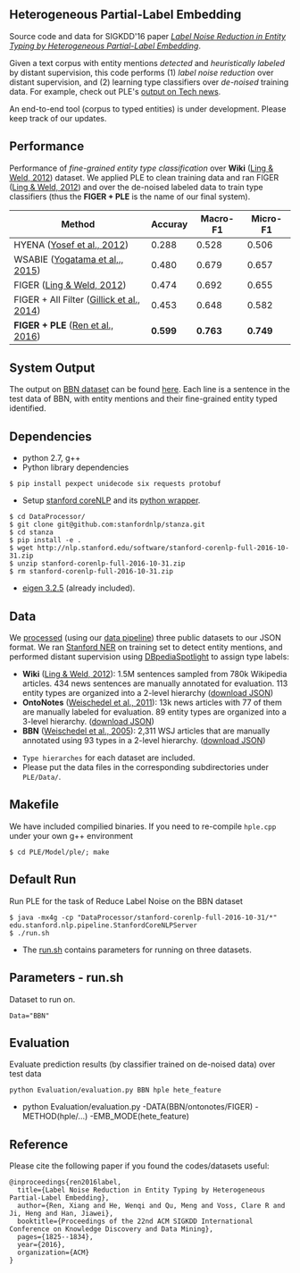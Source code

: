 ## Heterogeneous Partial-Label Embedding

Source code and data for SIGKDD'16 paper *[Label Noise Reduction in Entity Typing by Heterogeneous Partial-Label Embedding](http://xren7.web.engr.illinois.edu/kdd16-LNR.pdf)*. 

Given a text corpus with entity mentions *detected* and *heuristically labeled* by distant supervision, this code performs (1) *label noise reduction* over distant supervision, and (2) learning type classifiers over *de-noised* training data. For example, check out PLE's [output on Tech news](https://raw.githubusercontent.com/shanzhenren/PLE/master/Results/BBN/predictionInText_hple_hete_feature_perceptron.txt).

An end-to-end tool (corpus to typed entities) is under development. Please keep track of our updates.

## Performance
Performance of *fine-grained entity type classification* over **Wiki** ([Ling & Weld, 2012](http://xiaoling.github.io/pubs/ling-aaai12.pdf)) dataset. We applied PLE to clean training data and ran FIGER ([Ling & Weld, 2012](http://xiaoling.github.io/pubs/ling-aaai12.pdf)) and over the de-noised labeled data to train type classifiers (thus the **FIGER + PLE** is the name of our final system).

Method | Accuray | Macro-F1 | Micro-F1 
-------|-----------|--------|----
HYENA ([Yosef et al., 2012](http://aclweb.org/anthology/C/C12/C12-2133.pdf)) | 0.288 | 0.528 | 0.506 
WSABIE ([Yogatama et al,., 2015](http://www.cs.cmu.edu/~dyogatam/papers/yogatama+etal.acl2015short.pdf)) | 0.480 | 0.679 | 0.657 
FIGER ([Ling & Weld, 2012](http://xiaoling.github.io/pubs/ling-aaai12.pdf)) | 0.474 | 0.692 | 0.655 
FIGER + All Filter ([Gillick et al., 2014](https://arxiv.org/pdf/1412.1820.pdf)) |0.453 | 0.648 | 0.582 
**FIGER + PLE** ([Ren et al., 2016](https://arxiv.org/pdf/1602.05307.pdf)) | **0.599** | **0.763** | **0.749**


## System Output
The output on [BBN dataset](https://drive.google.com/file/d/0B2ke42d0kYFfTEs0RGpuanRLQlE/view?usp=sharing) can be found [here](https://raw.githubusercontent.com/shanzhenren/PLE/master/Results/BBN/predictionInText_hple_hete_feature_perceptron.txt). Each line is a sentence in the test data of BBN, with entity mentions and their fine-grained entity typed identified.


## Dependencies

* python 2.7, g++
* Python library dependencies
```
$ pip install pexpect unidecode six requests protobuf
```
* Setup [stanford coreNLP](http://stanfordnlp.github.io/CoreNLP/) and its [python wrapper](https://github.com/stanfordnlp/stanza).
```
$ cd DataProcessor/
$ git clone git@github.com:stanfordnlp/stanza.git
$ cd stanza
$ pip install -e .
$ wget http://nlp.stanford.edu/software/stanford-corenlp-full-2016-10-31.zip
$ unzip stanford-corenlp-full-2016-10-31.zip
$ rm stanford-corenlp-full-2016-10-31.zip
```
* [eigen 3.2.5](http://bitbucket.org/eigen/eigen/get/3.2.5.tar.bz2) (already included). 


## Data

We  [processed](https://github.com/shanzhenren/StructMineDataPipeline) (using our [data pipeline](https://github.com/shanzhenren/StructMineDataPipeline)) three public datasets to our JSON format. We ran [Stanford NER](https://nlp.stanford.edu/software/CRF-NER.shtml) on training set to detect entity mentions, and performed distant supervision using [DBpediaSpotlight](https://github.com/dbpedia-spotlight/dbpedia-spotlight) to assign type labels:
   * **Wiki** ([Ling & Weld, 2012](http://xiaoling.github.io/pubs/ling-aaai12.pdf)): 1.5M sentences sampled from 780k Wikipedia articles. 434 news sentences are manually annotated for evaluation. 113 entity types are organized into a 2-level hierarchy ([download JSON](https://drive.google.com/file/d/0B2ke42d0kYFfVC1fazdKYnVhYWs/view?usp=sharing))
   * **OntoNotes** ([Weischedel et al., 2011](https://catalog.ldc.upenn.edu/ldc2013t19)): 13k news articles with 77 of them are manually labeled for evaluation. 89 entity types are organized into a 3-level hierarchy. ([download JSON](https://drive.google.com/file/d/0B2ke42d0kYFfN1ZSVExLNlYwX1E/view?usp=sharing))
   * **BBN** ([Weischedel et al., 2005](https://catalog.ldc.upenn.edu/ldc2005t33)): 2,311 WSJ articles that are manually annotated using 93 types in a 2-level hierarchy. ([download JSON](https://drive.google.com/file/d/0B2ke42d0kYFfTEs0RGpuanRLQlE/view?usp=sharing))

- `Type hierarches` for each dataset are included.
- Please put the data files in the corresponding subdirectories under `PLE/Data/`.


## Makefile
We have included compilied binaries. If you need to re-compile `hple.cpp` under your own g++ environment
```
$ cd PLE/Model/ple/; make
```

## Default Run
Run PLE for the task of Reduce Label Noise on the BBN dataset

```
$ java -mx4g -cp "DataProcessor/stanford-corenlp-full-2016-10-31/*" edu.stanford.nlp.pipeline.StanfordCoreNLPServer
$ ./run.sh  
```
- The [run.sh](https://github.com/shanzhenren/PLE/blob/master/run.sh) contains parameters for running on three datasets.


## Parameters - run.sh
Dataset to run on.
```
Data="BBN"
```


## Evaluation
Evaluate prediction results (by classifier trained on de-noised data) over test data
```
python Evaluation/evaluation.py BBN hple hete_feature
```
- python Evaluation/evaluation.py -DATA(BBN/ontonotes/FIGER) -METHOD(hple/...) -EMB_MODE(hete_feature)


## Reference
Please cite the following paper if you found the codes/datasets useful:
```
@inproceedings{ren2016label,
  title={Label Noise Reduction in Entity Typing by Heterogeneous Partial-Label Embedding},
  author={Ren, Xiang and He, Wenqi and Qu, Meng and Voss, Clare R and Ji, Heng and Han, Jiawei},
  booktitle={Proceedings of the 22nd ACM SIGKDD International Conference on Knowledge Discovery and Data Mining},
  pages={1825--1834},
  year={2016},
  organization={ACM}
}
```
